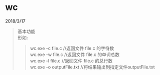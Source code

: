 # wc
2018/3/17</br> 
>基本功能</br> 
>形如:</br> 
>> wc.exe -c file.c  //返回文件 file.c 的字符数</br> 
>> wc.exe -w file.c  //返回文件 file.c 的单词总数</br> 
>> wc.exe -l file.c  //返回文件 file.c 的总行数</br> 
>> wc.exe -o outputFile.txt  //将结果输出到指定文件outputFile.txt
